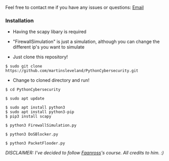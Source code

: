 Feel free to contact me if you have any issues or questions: [Email](mailto:slevelandmartin@gmail.com)

### Installation


- Having the scapy libary is required
- "FirewallSimulation" is just a simulation, although you can change the different ip's you want to simulate




- Just clone this repository!
```
$ sudo git clone https://github.com/martinsleveland/PythonCybersecurity.git
```

- Change to cloned directory and run!
```
$ cd PythonCybersecurity
```
```
$ sudo apt update
```
```
$ sudo apt install python3
$ sudo apt install python3-pip
$ pip3 install scapy
```
```
$ python3 FirewallSimulation.py
```
```
$ python3 DoSBlocker.py
```
```
$ python3 PacketFlooder.py
```


*DISCLAIMER:
I've decided to follow [Faanross](https://www.youtube.com/@faanross)'s course. All credits to him. :)*
